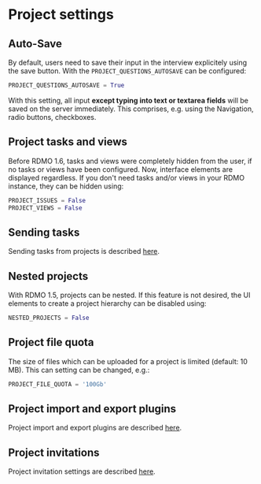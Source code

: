 # Project settings

## Auto-Save

By default, users need to save their input in the interview explicitely using the save button. With the `PROJECT_QUESTIONS_AUTOSAVE` can be configured:

```python
PROJECT_QUESTIONS_AUTOSAVE = True
```

With this setting, all input **except typing into text or textarea fields** will be saved on the server immediately. This comprises, e.g. using the Navigation, radio buttons, checkboxes.

## Project tasks and views

Before RDMO 1.6, tasks and views were completely hidden from the user, if no tasks or views have been configured. Now, interface elements are displayed regardless. If you don't need tasks and/or views in your RDMO instance, they can be hidden using:

```python
PROJECT_ISSUES = False
PROJECT_VIEWS = False
```

## Sending tasks

Sending tasks from projects is described [here](/configuration/email.html).

## Nested projects

With RDMO 1.5, projects can be nested. If this feature is not desired, the UI elements to create a project hierarchy can be disabled using:

```python
NESTED_PROJECTS = False
```

## Project file quota

The size of files which can be uploaded for a project is limited (default: 10 MB). This can setting can be changed, e.g.:

```python
PROJECT_FILE_QUOTA = '100Gb'
```

## Project import and export plugins

Project import and export plugins are described [here](/plugins/index.html).

## Project invitations

Project invitation settings are described [here](/configuration/email.html).
